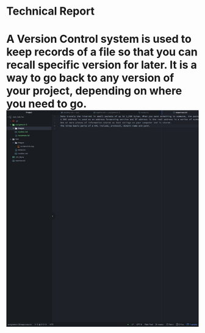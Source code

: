 <h1>Technical Report<h1>

A Version Control system is used to keep records of a file so that you can recall specific version for later. It is a way to go back to any version of your project, depending on where you need to go.
![Image of my Atom editor](./images/screenshot.png)
